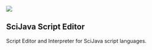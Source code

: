 [![](https://travis-ci.org/scijava/script-editor.svg?branch=master)](https://travis-ci.org/scijava/script-editor)

SciJava Script Editor
---------------------

Script Editor and Interpreter for SciJava script languages.
